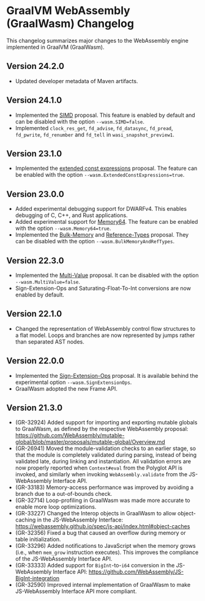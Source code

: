 # GraalVM WebAssembly (GraalWasm) Changelog

This changelog summarizes major changes to the WebAssembly engine implemented in GraalVM (GraalWasm).

## Version 24.2.0

* Updated developer metadata of Maven artifacts.

## Version 24.1.0

* Implemented the [SIMD](https://github.com/WebAssembly/simd) proposal. This feature is enabled by default and can be disabled with the option `--wasm.SIMD=false`.
* Implemented `clock_res_get`, `fd_advise`, `fd_datasync`, `fd_pread`, `fd_pwrite`, `fd_renumber` and `fd_tell` in `wasi_snapshot_preview1`.

## Version 23.1.0

* Implemented the [extended const expressions](https://github.com/WebAssembly/extended-const) proposal. The feature can be enabled with the option `--wasm.ExtendedConstExpressions=true`.

## Version 23.0.0

* Added experimental debugging support for DWARFv4. This enables debugging of C, C++, and Rust applications.
* Added experimental support for [Memory64](https://github.com/WebAssembly/memory64). The feature can be enabled with the option `--wasm.Memory64=true`.
* Implemented the [Bulk-Memory](https://github.com/WebAssembly/bulk-memory-operations) and [Reference-Types](https://github.com/WebAssembly/reference-types) proposal. They can be disabled with the option `--wasm.BulkMemoryAndRefTypes`.

## Version 22.3.0

* Implemented the [Multi-Value](https://github.com/WebAssembly/multi-value) proposal. It can be disabled with the
  option `--wasm.MultiValue=false`.
* Sign-Extension-Ops and Saturating-Float-To-Int conversions are now enabled by default.

## Version 22.1.0

* Changed the representation of WebAssembly control flow structures to a flat model. Loops and branches are now
  represented by jumps rather than separated AST nodes.

## Version 22.0.0

* Implemented the [Sign-Extension-Ops](https://github.com/WebAssembly/sign-extension-ops) proposal. It is available
  behind the experimental option `--wasm.SignExtensionOps`.
* GraalWasm adopted the new Frame API.

## Version 21.3.0

* (GR-32924) Added support for importing and exporting mutable globals to GraalWasm, as defined by the respective
  WebAssembly proposal:
  https://github.com/WebAssembly/mutable-global/blob/master/proposals/mutable-global/Overview.md
* (GR-26941) Moved the module-validation checks to an earlier stage, so that the module is completely validated during
  parsing, instead of being validated late, during linking and instantiation. All validation errors are now properly
  reported when `Context#eval` from the Polyglot API is invoked, and similarly when invoking `WebAssembly.validate` from
  the JS-WebAssembly Interface API.
* (GR-33183) Memory-access performance was improved by avoiding a branch due to a out-of-bounds check.
* (GR-32714) Loop-profiling in GraalWasm was made more accurate to enable more loop optimizations.
* (GR-33227) Changed the Interop objects in GraalWasm to allow object-caching in the JS-WebAssembly
  Interface: https://webassembly.github.io/spec/js-api/index.html#object-caches
* (GR-32356) Fixed a bug that caused an overflow during memory or table initialization.
* (GR-33296) Added notifications to JavaScript when the memory grows (i.e., when `mem_grow` instruction executes). This
  improves the compliance of the JS-WebAssembly Interface API.
* (GR-33333) Added support for `BigInt`-to-`i64` conversion in the JS-WebAssembly Interface API:
  https://github.com/WebAssembly/JS-BigInt-integration
* (GR-32590) Improved internal implementation of GraalWasm to make JS-WebAssembly Interface API more compliant.


